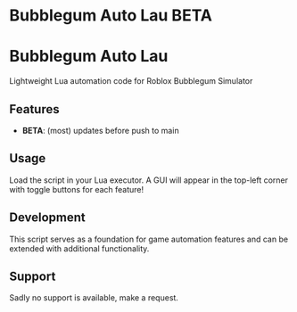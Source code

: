 # Bubblegum Auto Lau BETA

# Bubblegum Auto Lau


Lightweight Lua automation code for Roblox Bubblegum Simulator

## Features
- **BETA**: (most) updates before push to main


## Usage
Load the script in your Lua executor. A GUI will appear in the top-left corner with toggle buttons for each feature!

## Development
This script serves as a foundation for game automation features and can be extended with additional functionality.

## Support
Sadly no support is available, make a request.
